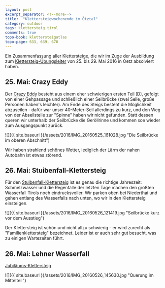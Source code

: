 ```yaml
---
layout: post
excerpt_separator: <!--more-->
title:  "Klettersteigwochenende im Ötztal"
category: outdoor
tags: klettersteig tirol
comments: true
topo-book: klettersteigatlas
topo-page: 633, 639, 670
---
```

Ein Zusammenfassung aller Klettersteige, die wir im Zuge der Ausbildung zum [Klettersteig-Übungsleiter](https://www.alpenverein.at/akademie/fuehren-und-leiten/uebungsleiter/klettersteig/index.php) von 25. bis 29. Mai 2016 in Oetz absolviert haben.

<!--more-->

## 25. Mai: Crazy Eddy

Der [Crazy Eddy](http://www.bergsteigen.com/klettersteig/tirol/wetterstein-gebirge-und-mieminger-kette/crazy-eddy-klettersteig) besteht aus einem eher schwierigen ersten Teil (D), gefolgt von einer Gehpassage und schließlich einer Seilbrücke (zwei Seile, große Personen haben's leichter). Am Ende des Steigs besteht die Möglichkeit abzuseilen - dafür war unser 40-Meter-Seil allerdings zu kurz, und den Weg von der Abseilstelle zur "Spinne" haben wir nicht gefunden. Statt dessen queren wir unterhalb der Seilbrücke die Geröllrinne und kommen soe wieder zum Ausgangspunkt zurück.

![]({{ site.baseurl }}/assets/2016/IMG_20160525_161028.jpg "Die Seilbrücke im oberen Abschnitt")

Wir haben strahlend schönes Wetter, lediglich der Lärm der nahen Autobahn ist etwas störend.


## 26. Mai: Stuibenfall-Klettersteig 

Für den [Stuibenfall-Klettersteig](http://www.bergsteigen.com/klettersteig/tirol/stubaier-alpen/klettersteig-stuibenfall-oetztal) ist es genau die richtige Jahreszeit: Schmelzwasser und die Regenfälle der letzten Tage machen den größten Wasserfall Tirols noch eindrucksvoller.
Wir parken oben bei Niederthai und gehen entlang des Wasserfalls nach unten, wo wir in den Klettersteig einsteigen.

![]({{ site.baseurl }}/assets/2016/IMG_20160526_121419.jpg "Seilbrücke kurz vor dem Ausstieg")

Der Klettersteig ist schön und nicht allzu schwierig - er wird zurecht als "Familienklettersteig" bezeichnet. Leider ist er auch sehr gut besucht, was zu einigen Wartezeiten führt.

## 26. Mai: Lehner Wasserfall

[Jubiläums-Klettersteig](http://www.bergsteigen.com/klettersteig/tirol/oetztaler-alpen/jubilaeums-klettersteig-lehner-wasserfall)

![]({{ site.baseurl }}/assets/2016/IMG_20160526_145630.jpg "Querung im Mittelteil")

